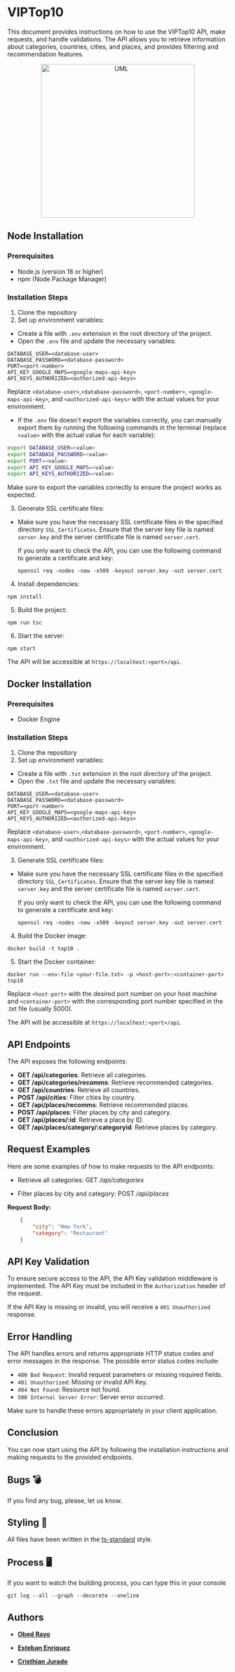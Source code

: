 # VIPTop10

This document provides instructions on how to use the VIPTop10 API, make requests, and handle validations. The API allows you to retrieve information about categories, countries, cities, and places, and provides filtering and recommendation features.

<p align="center">
  <img src="https://github.com/ObedRav/VipTop10/blob/development/UML.png" alt="UML" height=350>
</p>


## Node Installation

### Prerequisites

- Node.js (version 18 or higher)
- npm (Node Package Manager)

### Installation Steps

1. Clone the repository
2. Set up environment variables:

- Create a file with `.env` extension in the root directory of the project.
- Open the `.env` file and update the necessary variables:

```plaintext
DATABASE_USER=<database-user>
DATABASE_PASSWORD=<database-password>
PORT=<port-number>
API_KEY_GOOGLE_MAPS=<google-maps-api-key>
API_KEYS_AUTHORIZED=<authorized-api-keys>
```

Replace `<database-user>`,`<database-password>`, `<port-number>`, `<google-maps-api-key>`, and `<authorized-api-keys>` with the actual values for your environment.

- If the `.env` file doesn't export the variables correctly, you can manually export them by running the following commands in the terminal (replace `<value>` with the actual value for each variable):

```bash
export DATABASE_USER=<value>
export DATABASE_PASSWORD=<value>
export PORT=<value>
export API_KEY_GOOGLE_MAPS=<value>
export API_KEYS_AUTHORIZED=<value>
```

Make sure to export the variables correctly to ensure the project works as expected.

3. Generate SSL certificate files:

- Make sure you have the necessary SSL certificate files in the specified directory `SSL_Certificates`. Ensure that the server key file is named `server.key` and the server certificate file is named `server.cert`.

     If you only want to check the API, you can use the following command to generate a certificate and key:

     ```
     openssl req -nodes -new -x509 -keyout server.key -out server.cert
     ```

4. Install dependencies:

```
npm install
```

5. Build the project:

```
npm run tsc
```

6. Start the server:

```
npm start
```

The API will be accessible at `https://localhost:<port>/api`.

## Docker Installation

### Prerequisites

- Docker Engine

### Installation Steps

1. Clone the repository
2. Set up environment variables:

- Create a file with `.txt` extension in the root directory of the project.
- Open the `.txt` file and update the necessary variables:

```plaintext
DATABASE_USER=<database-user>
DATABASE_PASSWORD=<database-password>
PORT=<port-number>
API_KEY_GOOGLE_MAPS=<google-maps-api-key>
API_KEYS_AUTHORIZED=<authorized-api-keys>
```
Replace `<database-user>`,`<database-password>`, `<port-number>`, `<google-maps-api-key>`, and `<authorized-api-keys>` with the actual values for your environment.

3. Generate SSL certificate files:

- Make sure you have the necessary SSL certificate files in the specified directory `SSL_Certificates`. Ensure that the server key file is named `server.key` and the server certificate file is named `server.cert`.

     If you only want to check the API, you can use the following command to generate a certificate and key:

     ```
     openssl req -nodes -new -x509 -keyout server.key -out server.cert
     ```

4. Build the Docker image:

```
docker build -t top10 .
```

5. Start the Docker container:

```
docker run --env-file <your-file.txt> -p <host-port>:<container-port> top10
```
Replace `<host-port>` with the desired port number on your host machine and `<container-port>` with the corresponding port number specified in the .txt file (usually 5000).

The API will be accessible at `https://localhost:<port>/api`.


## API Endpoints

The API exposes the following endpoints:

- **GET /api/categories**: Retrieve all categories.
- **GET /api/categories/recomms**: Retrieve recommended categories.
- **GET /api/countries**: Retrieve all countries.
- **POST /api/cities**: Filter cities by country.
- **GET /api/places/recomms**: Retrieve recommended places.
- **POST /api/places**: Filter places by city and category.
- **GET /api/places/:id**: Retrieve a place by ID.
- **GET /api/places/category/:categoryid**: Retrieve places by category.

## Request Examples

Here are some examples of how to make requests to the API endpoints:

- Retrieve all categories:
GET */api/categories*

- Filter places by city and category:
POST */api/places*

**Request Body:**
```json
    {
        "city": "New York",
        "category": "Restaurant"
    }
```

## API Key Validation

To ensure secure access to the API, the API Key validation middleware is implemented. The API Key must be included in the `Authorization` header of the request.

If the API Key is missing or invalid, you will receive a `401 Unauthorized` response.

## Error Handling

The API handles errors and returns appropriate HTTP status codes and error messages in the response. The possible error status codes include:

- `400 Bad Request`: Invalid request parameters or missing required fields.
- `401 Unauthorized`: Missing or invalid API Key.
- `404 Not Found`: Resource not found.
- `500 Internal Server Error`: Server error occurred.

Make sure to handle these errors appropriately in your client application.

## Conclusion

You can now start using the API by following the installation instructions and making requests to the provided endpoints.

## Bugs :bomb:
If you find any bug, please, let us know.

## Styling :page_with_curl:
All files have been written in the [ts-standard](https://github.com/standard/ts-standard) style.

## Process :desktop_computer:
If you want to watch the building process, you can type this in your console
```
git log --all --graph --decorate --oneline
```

## Authors

* <a href="https://github.com/ObedRav" target="_blank" rel="nofollow"> **Obed Rayo** </a>

* <a href="https://github.com/esteban-94" target="_blank" rel="nofollow"> **Esteban Enriquez** </a>

* <a href="https://github.com/Chrs-creyk" target="_blank" rel="nofollow"> **Cristhian Jurado**  </a>
